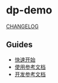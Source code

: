 # dp-demo

[CHANGELOG](./CHANGELOG.md)

## Guides

- [快速开始](/1.docs/guides/quickly_start.md)
- [使用参考文档](/1.docs/guides/reference.md)
- [开发参考文档](/1.docs/guides/dev_reference.md)
